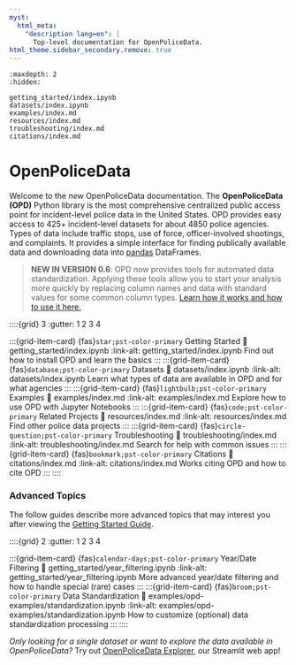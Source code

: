```yaml
---
myst:
  html_meta:
    "description lang=en": |
      Top-level documentation for OpenPoliceData.
html_theme.sidebar_secondary.remove: true
---
```


```{toctree}
:maxdepth: 2
:hidden:

getting_started/index.ipynb
datasets/index.ipynb
examples/index.md
resources/index.md
troubleshooting/index.md
citations/index.md
```

# OpenPoliceData

Welcome to the *new* OpenPoliceData documentation. The **OpenPoliceData (OPD)** Python library is the most comprehensive centralized public access point for incident-level police data in the United States. OPD provides easy access to 425+ incident-level datasets for about 4850 police agencies. Types of data include traffic stops, use of force, officer-involved shootings, and complaints. It provides a simple interface for finding publically available data and downloading data into [pandas](https://pandas.pydata.org/) DataFrames.

> **NEW IN VERSION 0.6**: OPD now provides tools for automated data standardization. Applying these tools allow you to start your analysis more quickly by replacing column names and data with standard values for some common column types. [Learn how it works and how to use it here.](getting_started/index.ipynb#Data-Standardization)

<!-- https://fontawesome.com/icons?d=gallery&amp%3Bm=free -->

::::{grid} 3
:gutter: 1 2 3 4

:::{grid-item-card} {fas}`star;pst-color-primary` Getting Started
:link: getting_started/index.ipynb
:link-alt: getting_started/index.ipynb
Find out how to install OPD and learn the basics
:::
:::{grid-item-card} {fas}`database;pst-color-primary` Datasets
:link: datasets/index.ipynb
:link-alt: datasets/index.ipynb
Learn what types of data are available in OPD and for what agencies
:::
:::{grid-item-card} {fas}`lightbulb;pst-color-primary` Examples
:link: examples/index.md
:link-alt: examples/index.md
Explore how to use OPD with Jupyter Notebooks 
:::
:::{grid-item-card} {fas}`code;pst-color-primary` Related Projects
:link: resources/index.md
:link-alt: resources/index.md
Find other police data projects
:::
:::{grid-item-card} {fas}`circle-question;pst-color-primary` Troubleshooting
:link: troubleshooting/index.md
:link-alt: troubleshooting/index.md
Search for help with common issues
:::
:::{grid-item-card} {fas}`bookmark;pst-color-primary` Citations
:link: citations/index.md
:link-alt: citations/index.md
Works citing OPD and how to cite OPD
:::
::::

### Advanced Topics
The follow guides describe more advanced topics that may interest you after viewing the [Getting Started Guide](./getting_started/index.ipynb).

::::{grid} 2
:gutter: 1 2 3 4

:::{grid-item-card} {fas}`calendar-days;pst-color-primary` Year/Date Filtering
:link: getting_started/year_filtering.ipynb
:link-alt: getting_started/year_filtering.ipynb
More advanced year/date filtering and how to handle special (rare) cases
:::
:::{grid-item-card} {fas}`broom;pst-color-primary` Data Standardization
:link: examples/opd-examples/standardization.ipynb
:link-alt: examples/opd-examples/standardization.ipynb
How to customize (optional) data standardization processing
:::
::::

*Only looking for a single dataset or want to explore the data available in OpenPoliceData?* Try out [OpenPoliceData Explorer](https://openpolicedata.streamlit.app/), our Streamlit web app!